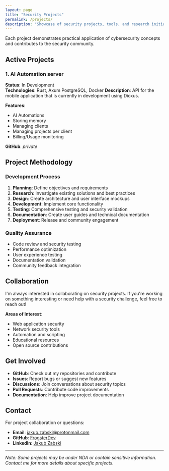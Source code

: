 ```yaml
---
layout: page
title: "Security Projects"
permalink: /projects/
description: "Showcase of security projects, tools, and research initiatives"
---
```



Each project demonstrates practical application of cybersecurity concepts and contributes to the security community.

## Active Projects

### 1. AI Automation server
**Status**: In Development  
**Technologies**: Rust, Axum PostgreSQL, Docker 
**Description**: API for the mobile application that is currently in development using Dioxus.

**Features**:
- AI Automations
- Storing memory
- Managing clients
- Managing projects per client
- Billing/Usage monitoring

**GitHub**: *private*

## Project Methodology

### Development Process
1. **Planning**: Define objectives and requirements
2. **Research**: Investigate existing solutions and best practices
3. **Design**: Create architecture and user interface mockups
4. **Development**: Implement core functionality
5. **Testing**: Comprehensive testing and security validation
6. **Documentation**: Create user guides and technical documentation
7. **Deployment**: Release and community engagement

### Quality Assurance
- Code review and security testing
- Performance optimization
- User experience testing
- Documentation validation
- Community feedback integration

## Collaboration

I'm always interested in collaborating on security projects. If you're working on something interesting or need help with a security challenge, feel free to reach out!

**Areas of Interest**:
- Web application security
- Network security tools
- Automation and scripting
- Educational resources
- Open source contributions

## Get Involved

- **GitHub**: Check out my repositories and contribute
- **Issues**: Report bugs or suggest new features
- **Discussions**: Join conversations about security topics
- **Pull Requests**: Contribute code improvements
- **Documentation**: Help improve project documentation

## Contact

For project collaboration or questions:
- **Email**: [jakub.zabski@protonmail.com](mailto:jakub.zabski@protonmail.com)
- **GitHub**: [FrogsterDev](https://github.com/FrogsterDev)
- **LinkedIn**: [Jakub Zabski](https://linked.in/in/jakubzabski)

---

*Note: Some projects may be under NDA or contain sensitive information. Contact me for more details about specific projects.*
